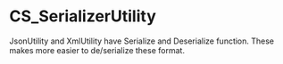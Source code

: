 # CS_SerializerUtility

JsonUtility and XmlUtility have Serialize and Deserialize function.
These makes more easier to de/serialize these format.